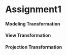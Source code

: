 # Assignment1

#### Modeling Transformation

#### View Transformation


#### Projection Transformation


